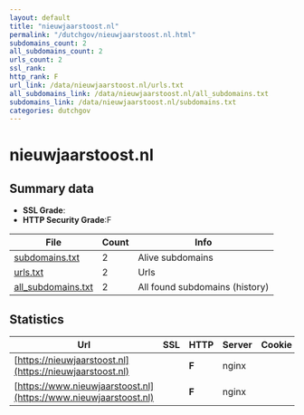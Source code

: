 ```yaml
---
layout: default
title: "nieuwjaarstoost.nl"
permalink: "/dutchgov/nieuwjaarstoost.nl.html"
subdomains_count: 2
all_subdomains_count: 2
urls_count: 2
ssl_rank: 
http_rank: F
url_link: /data/nieuwjaarstoost.nl/urls.txt
all_subdomains_link: /data/nieuwjaarstoost.nl/all_subdomains.txt
subdomains_link: /data/nieuwjaarstoost.nl/subdomains.txt
categories: dutchgov
---
```



# nieuwjaarstoost.nl
## Summary data


 - **SSL Grade**:
 - **HTTP Security Grade**:F


| File       | Count | Info |
|------------|-------|------|
|[subdomains.txt](/data/nieuwjaarstoost.nl/subdomains.txt)|2|Alive subdomains|
|[urls.txt](/data/nieuwjaarstoost.nl/urls.txt)|2|Urls|
|[all_subdomains.txt](/data/nieuwjaarstoost.nl/all_subdomains.txt)|2|All found subdomains (history)|


## Statistics


| Url | SSL | HTTP | Server | Cookie | HSTS | CORS | CTO | CSP | XFO | XXP | RP |FP| Tech |Title |
|--------|-------|-------|------|------|------|------|------|------|------|------|------|------|------|------|
|[https://nieuwjaarstoost.nl](https://nieuwjaarstoost.nl)| | **F**|nginx| | | | | | | | :white_check_mark: | |Nginx|Geen webhosting...|
|[https://www.nieuwjaarstoost.nl](https://www.nieuwjaarstoost.nl)| | **F**|nginx| | | | | | | | :white_check_mark: | |Nginx|Geen webhosting...|

